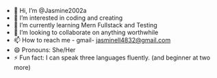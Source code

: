 - 👋 Hi, I’m @Jasmine2002a
- 👀 I’m interested in coding and creating
- 🌱 I’m currently learning Mern Fullstack and Testing
- 💞️ I’m looking to collaborate on anything worthwhile
- 📫 How to reach me - gmail- jasminell4832@gmail.com
- 😄 Pronouns: She/Her
- ⚡ Fun fact: I can speak three languages fluently. (and beginner at two more)

<!---
Jasmine2002a/Jasmine2002a is a ✨ special ✨ repository because its `README.md` (this file) appears on your GitHub profile.
You can click the Preview link to take a look at your changes.
--->
